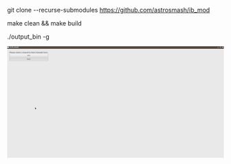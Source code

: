 git clone --recurse-submodules https://github.com/astrosmash/ib_mod

make clean && make build

./output_bin -g

![tutor](https://raw.githubusercontent.com/astrosmash/ib_mod/master/tutor.gif)
